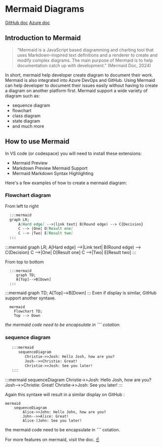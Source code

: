 # Mermaid Diagrams

[GitHub doc](https://mermaid.js.org/intro/) [Azure
doc](https://learn.microsoft.com/en-us/azure/devops/project/wiki/markdown-guidance?view=azure-devops#add-mermaid-diagrams-to-a-wiki-page)

## Introduction to Mermaid

>"Mermaid is a JavaScript based diagramming and charting tool that uses
Markdown-inspired text definitions and a renderer to create and modify complex
diagrams. The main purpose of Mermaid is to help documentation catch up with
development." (Mermaid Doc, 2024)

In short, mermaid help developer create diagram to document their work. Mermaid
is also integrated into Azure DevOps and GitHub. Using Mermaid can help
developer to document their issues easily without having to create a diagram on
another platform first. Mermaid support a wide variety of diagram such as:

* sequence diagram
* flowchart
* class diagram
* state diagram
* and much more

## How to use Mermaid

In VS code (or codespace) you will need to install these extensions:

* Mermaid Preview
* Markdown Preview Mermaid Support
* Mermaid Markdown Syntax Highlighting

Here's a few examples of how to create a mermaid diagram:

### Flowchart diagram

From left to right

```markdown
  :::mermaid
  graph LR;
      A[Hard edge] -->|link text| B(Round edge) --> C{Decision}
      C --> |One| D[Result one]
      C --> |Two| E[Result two]
  :::
```

:::mermaid
graph LR;
    A[Hard edge] -->|Link text| B(Round edge) --> C{Decision}
    C -->|One| D[Result one]
    C -->|Two| E[Result two]
:::

From top to bottom

```markdwon
  :::mermaid
     graph TD;
     A[Top]-->B[Down]
  :::
```

:::mermaid
     graph TD;
     A[Top]-->B[Down]
:::
Even if display is similar, GitHub support another syntaxe.

```markdwon
  mermaid
    Flowchart TD;
    Top --> Down
```

_the mermaid code need to be encapsulate in _**```**_ cotation._

### sequence diagram

```markdown
   :::mermaid
      sequenceDiagram
         Christie->>Josh: Hello Josh, how are you?
         Josh-->>Christie: Great!
         Christie->>Josh: See you later!
   :::
```

:::mermaid
      sequenceDiagram
         Christie->>Josh: Hello Josh, how are you?
         Josh-->>Christie: Great!
         Christie->>Josh: See you later!
:::

Again this syntaxe will result in a similar display on GitHub :

```markdwon
mermaid
    sequenceDiagram
        Alice->>John: Hello John, how are you?
        John-->>Alice: Great!
        Alice-)John: See you later!
```

the mermaid code need to be encapsulate in _**```**_ cotation.

For more features on mermaid, visit the doc. [:point_up:](#mermaid-diagrams)

